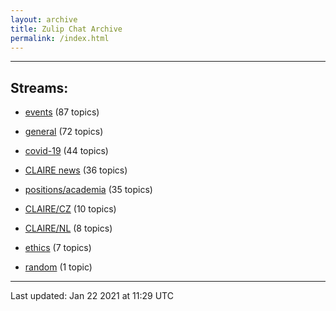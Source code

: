 ```yaml
---
layout: archive
title: Zulip Chat Archive
permalink: /index.html
---
```


---

## Streams:

* [events](stream/201207-events/index.html) (87 topics)

* [general](stream/201199-general/index.html) (72 topics)

* [covid-19](stream/226112-covid-19/index.html) (44 topics)

* [CLAIRE news](stream/201957-CLAIRE-news/index.html) (36 topics)

* [positions/academia](stream/203258-positions/academia/index.html) (35 topics)

* [CLAIRE/CZ](stream/203399-CLAIRE/CZ/index.html) (10 topics)

* [CLAIRE/NL](stream/203255-CLAIRE/NL/index.html) (8 topics)

* [ethics](stream/228366-ethics/index.html) (7 topics)

* [random](stream/202125-random/index.html) (1 topic)

<hr><p>Last updated: Jan 22 2021 at 11:29 UTC</p>